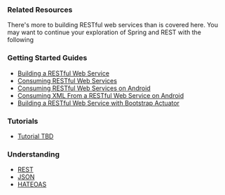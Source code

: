 ### Related Resources

There's more to building RESTful web services than is covered here. You may want to continue your exploration of Spring and REST with the following

### Getting Started Guides

* [Building a RESTful Web Service][gs-rest-service]
* [Consuming RESTful Web Services][gs-consuming-rest]
* [Consuming RESTful Web Services on Android][gs-consuming-rest-android]
* [Consuming XML From a RESTful Web Service on Android][gs-consuming-rest-xml-android]
* [Building a RESTful Web Service with Bootstrap Actuator][gs-actuator-service]

[gs-rest-service]: /guides/gs/rest-service/
[gs-consuming-rest]: /guides/gs/consuming-rest/
[gs-consuming-rest-android]: /guides/gs/consuming-rest-android/
[gs-consuming-rest-xml-android]: /guides/gs/consuming-rest-xml-android/
[gs-actuator-service]: /guides/gs/actuator-service/

### Tutorials

* [Tutorial TBD][tut-tbd]

[tut-tbd]: /guides/tutorials/tbd

### Understanding

* [REST][u-rest]
* [JSON][u-json]
* [HATEOAS][u-hateoas]

[u-rest]: /understanding/REST
[u-json]: /understanding/JSON
[u-hateoas]: /understanding/HATEOAS

